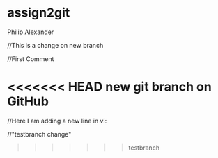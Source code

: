 # assign2git
Philip Alexander



//This is a change on new branch




//First Comment

<<<<<<< HEAD
new git branch on GitHub
=======
//Here I am adding a new line in vi:



//"testbranch change"
>>>>>>> testbranch
